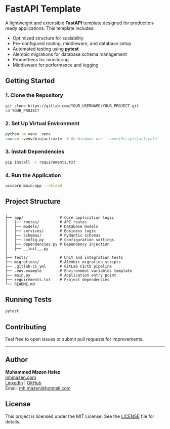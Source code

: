 # FastAPI Template

A lightweight and extensible **FastAPI** template designed for production-ready applications. This template includes:

- Optimized structure for scalability
- Pre-configured routing, middleware, and database setup
- Automated testing using **pytest**
- Alembic migrations for database schema management
- Prometheus for monitoring
- Middleware for performance and logging

##  Getting Started

### **1. Clone the Repository**

```sh
git clone https://gitlab.com/YOUR_USERNAME/YOUR_PROJECT.git
cd YOUR_PROJECT
```

### **2. Set Up Virtual Environment**

```sh
python -m venv .venv
source .venv/bin/activate  # On Windows use `.venv\Scripts\activate`
```

### **3. Install Dependencies**

```sh
pip install -r requirements.txt
```

### **4. Run the Application**

```sh
uvicorn main:app --reload
```

##  Project Structure

```
.
├── app/                # Core application logic
│   ├── routes/         # API routes
│   ├── models/         # Database models
│   ├── services/       # Business logic
│   ├── schemas/        # Pydantic schemas
│   ├── config.py       # Configuration settings
│   ├── dependencies.py # Dependency injection
│   ├── __init__.py
│
├── tests/              # Unit and integration tests
├── migrations/         # Alembic migration scripts
├── .gitlab-ci.yml      # GitLab CI/CD pipeline
├── .env.example        # Environment variables template
├── main.py             # Application entry point
├── requirements.txt    # Project dependencies
└── README.md
```

##  Running Tests

```sh
pytest
```

##  Contributing

Feel free to open issues or submit pull requests for improvements.

---

## Author

**Muhammed Mazen Hafez**  
[mhmazen.com](https://mhmazen.com)  
[LinkedIn](https://www.linkedin.com/in/mhmazen) | [GitHub](https://github.com/muhammed-mazen)  
Email: mh.mazen@hotmail.com

## License

This project is licensed under the MIT License. See the [LICENSE](LICENSE) file for details.
